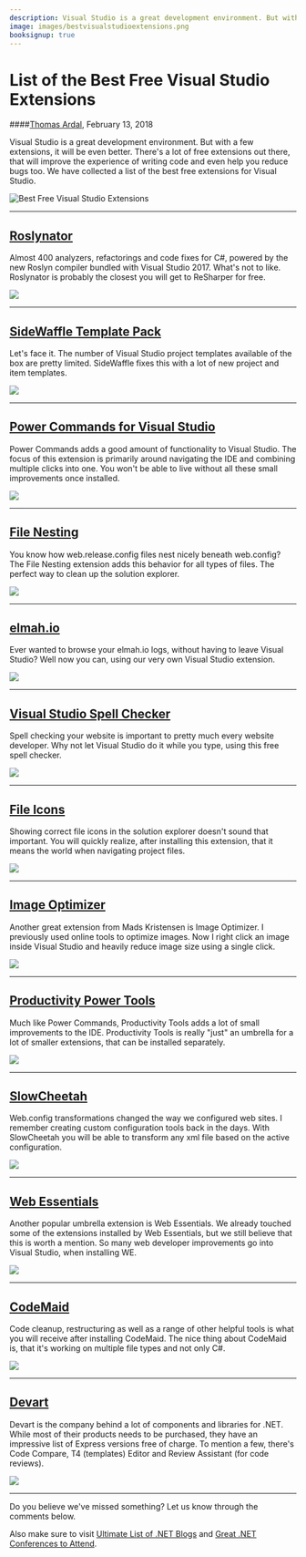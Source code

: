 ```yaml
---
description: Visual Studio is a great development environment. But with a few extensions, it will be even better. There's a lot of free extensions out there, that will improve the experience of writing code and even help you reduce bugs too. We have collected a list of the best free extensions for Visual Studio.
image: images/bestvisualstudioextensions.png
booksignup: true
---
```


# List of the Best Free Visual Studio Extensions

####[Thomas Ardal](http://elmah.io/about/), February 13, 2018

Visual Studio is a great development environment. But with a few extensions, it will be even better. There's a lot of free extensions out there, that will improve the experience of writing code and even help you reduce bugs too. We have collected a list of the best free extensions for Visual Studio.

![Best Free Visual Studio Extensions](/images/bestvisualstudioextensions.png)
 
<hr/>

## <a href="https://marketplace.visualstudio.com/items?itemName=josefpihrt.Roslynator2017" target="_blank" rel="noopener noreferrer">Roslynator</a>

Almost 400 analyzers, refactorings and code fixes for C#, powered by the new Roslyn compiler bundled with Visual Studio 2017. What's not to like. Roslynator is probably the closest you will get to ReSharper for free.

<img src="/images/roslynator.png" style="box-shadow:none;"/>

<hr/>

## <a href="https://marketplace.visualstudio.com/items?itemName=MadsKristensen.SideWaffleTemplatePack" target="_blank" rel="noopener noreferrer">SideWaffle Template Pack</a>

Let's face it. The number of Visual Studio project templates available of the box are pretty limited. SideWaffle fixes this with a lot of new project and item templates.

<img src="/images/sidewaffle.png" style="box-shadow:none;"/>

<hr/>

## <a href="https://marketplace.visualstudio.com/items?itemName=VisualStudioProductTeam.PowerCommandsforVisualStudio" target="_blank" rel="noopener noreferrer">Power Commands for Visual Studio</a>

Power Commands adds a good amount of functionality to Visual Studio. The focus of this extension is primarily around navigating the IDE and combining multiple clicks into one. You won't be able to live without all these small improvements once installed.

<img src="/images/powercommands.png" style="box-shadow:none;"/>

<hr/>

## <a href="https://marketplace.visualstudio.com/items?itemName=MadsKristensen.FileNesting" target="_blank" rel="noopener noreferrer">File Nesting</a>

You know how web.release.config files nest nicely beneath web.config? The File Nesting extension adds this behavior for all types of files. The perfect way to clean up the solution explorer.

<img src="/images/filenesting.png" style="box-shadow:none;"/>

<hr/>

## <a href="https://marketplace.visualstudio.com/items?itemName=ThomasArdal.elmahio" target="_blank" rel="noopener noreferrer">elmah.io</a>

Ever wanted to browse your elmah.io logs, without having to leave Visual Studio? Well now you can, using our very own Visual Studio extension.

<img src="/images/elmahioextensions.png" style="box-shadow:none;"/>

<hr/>

## <a href="https://marketplace.visualstudio.com/items?itemName=EWoodruff.VisualStudioSpellCheckerVS2017andLater" target="_blank" rel="noopener noreferrer">Visual Studio Spell Checker</a>

Spell checking your website is important to pretty much every website developer. Why not let Visual Studio do it while you type, using this free spell checker.

<img src="/images/spellchecker.png" style="box-shadow:none;"/>

<hr/>

## <a href="https://marketplace.visualstudio.com/items?itemName=MadsKristensen.FileIcons" target="_blank" rel="noopener noreferrer">File Icons</a>

Showing correct file icons in the solution explorer doesn't sound that important. You will quickly realize, after installing this extension, that it means the world when navigating project files.

<img src="/images/fileicons.png" style="box-shadow:none;"/>

<hr/>

## <a href="https://marketplace.visualstudio.com/items?itemName=MadsKristensen.ImageOptimizer" target="_blank" rel="noopener noreferrer">Image Optimizer</a>

Another great extension from Mads Kristensen is Image Optimizer. I previously used online tools to optimize images. Now I right click an image inside Visual Studio and heavily reduce image size using a single click.

<img src="/images/imageoptimizer.png" style="box-shadow:none;"/>

<hr/>

## <a href="https://marketplace.visualstudio.com/items?itemName=VisualStudioProductTeam.ProductivityPowerPack2017" target="_blank" rel="noopener noreferrer">Productivity Power Tools</a>

Much like Power Commands, Productivity Tools adds a lot of small improvements to the IDE. Productivity Tools is really "just" an umbrella for a lot of smaller extensions, that can be installed separately.

<img src="/images/productivitypowertools.png" style="box-shadow:none;"/>

<hr/>

## <a href="https://marketplace.visualstudio.com/items?itemName=VisualStudioProductTeam.SlowCheetah-XMLTransforms" target="_blank" rel="noopener noreferrer">SlowCheetah</a>

Web.config transformations changed the way we configured web sites. I remember creating custom configuration tools back in the days. With SlowCheetah you will be able to transform any xml file based on the active configuration.

<img src="/images/slowcheetah.png" style="box-shadow:none;"/>

<hr/>

## <a href="https://marketplace.visualstudio.com/items?itemName=MadsKristensen.WebExtensionPack2017" target="_blank" rel="noopener noreferrer">Web Essentials</a>

Another popular umbrella extension is Web Essentials. We already touched some of the extensions installed by Web Essentials, but we still believe that this is worth a mention. So many web developer improvements go into Visual Studio, when installing WE.

<img src="/images/webessentials.png" style="box-shadow:none;"/>

<hr/>

## <a href="https://marketplace.visualstudio.com/items?itemName=SteveCadwallader.CodeMaid" target="_blank" rel="noopener noreferrer">CodeMaid</a>

Code cleanup, restructuring as well as a range of other helpful tools is what you will receive after installing CodeMaid. The nice thing about CodeMaid is, that it's working on multiple file types and not only C#.

<img src="/images/codemaid.png" style="box-shadow:none;"/>

<hr/>

## <a href="https://www.devart.com/" target="_blank" rel="noopener noreferrer">Devart</a>

Devart is the company behind a lot of components and libraries for .NET. While most of their products needs to be purchased, they have an impressive list of Express versions free of charge. To mention a few, there's Code Compare, T4 (templates) Editor and Review Assistant (for code reviews).

<img src="/images/devart.png" style="box-shadow:none;"/>

<hr/>

Do you believe we've missed something? Let us know through the comments below.

Also make sure to visit [Ultimate List of .NET Blogs](https://blog.elmah.io/net-blogs-to-follow-the-ultimate-list/) and [Great .NET Conferences to Attend](https://blog.elmah.io/great-dot-net-conferences-to-attend/).